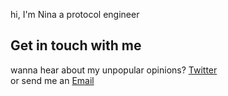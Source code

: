 hi, I'm Nina a protocol engineer

## Get in touch with me
wanna hear about my unpopular opinions? [Twitter](https://twitter.com/NinaBarbakadze)<br>
or send me an [Email](mailto:hey@nina.engineer?subject=[GitHub]%20Source%20Han%20Sans)
